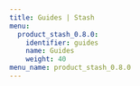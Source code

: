 ```yaml
---
title: Guides | Stash
menu:
  product_stash_0.8.0:
    identifier: guides
    name: Guides
    weight: 40
menu_name: product_stash_0.8.0
---
```


